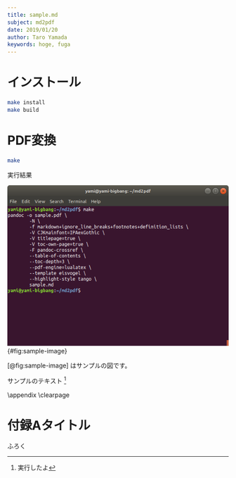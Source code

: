 ```yaml
---
title: sample.md
subject: md2pdf
date: 2019/01/20
author: Taro Yamada
keywords: hoge, fuga
---
```


# インストール
```bash
make install
make build
```

# PDF変換
```bash
make
```

実行結果

![実行結果](sample.png){#fig:sample-image}

[@fig:sample-image] はサンプルの図です。

サンプルのテキスト [^footnote]

[^footnote]: 実行したよ

\appendix
\clearpage

# 付録Aタイトル

ふろく
